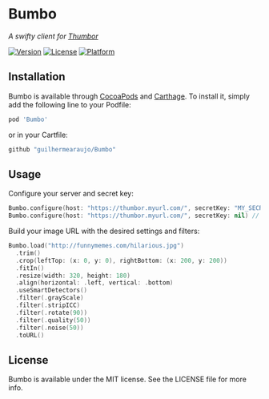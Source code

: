 # Bumbo
_A swifty client for [Thumbor](https://github.com/thumbor/thumbor)_

[![Version](https://img.shields.io/cocoapods/v/Bumbo.svg?style=flat)](http://cocoapods.org/pods/Bumbo)
[![License](https://img.shields.io/cocoapods/l/Bumbo.svg?style=flat)](http://cocoapods.org/pods/Bumbo)
[![Platform](https://img.shields.io/cocoapods/p/Bumbo.svg?style=flat)](http://cocoapods.org/pods/Bumbo)

## Installation

Bumbo is available through [CocoaPods](http://cocoapods.org) and [Carthage](https://github.com/Carthage/Carthage).
To install it, simply add the following line to your Podfile:

```ruby
pod 'Bumbo'
```

or in your Cartfile:

```ruby
github "guilhermearaujo/Bumbo"
```

## Usage

Configure your server and secret key:

```swift
Bumbo.configure(host: "https://thumbor.myurl.com/", secretKey: "MY_SECRET_KEY")
Bumbo.configure(host: "https://thumbor.myurl.com/", secretKey: nil) // Unsafe mode
```

Build your image URL with the desired settings and filters:

```swift
Bumbo.load("http://funnymemes.com/hilarious.jpg")
  .trim()
  .crop(leftTop: (x: 0, y: 0), rightBottom: (x: 200, y: 200))
  .fitIn()
  .resize(width: 320, height: 180)
  .align(horizontal: .left, vertical: .bottom)
  .useSmartDetectors()
  .filter(.grayScale)
  .filter(.stripICC)
  .filter(.rotate(90))
  .filter(.quality(50))
  .filter(.noise(50))
  .toURL()
```

## License

Bumbo is available under the MIT license. See the LICENSE file for more info.
